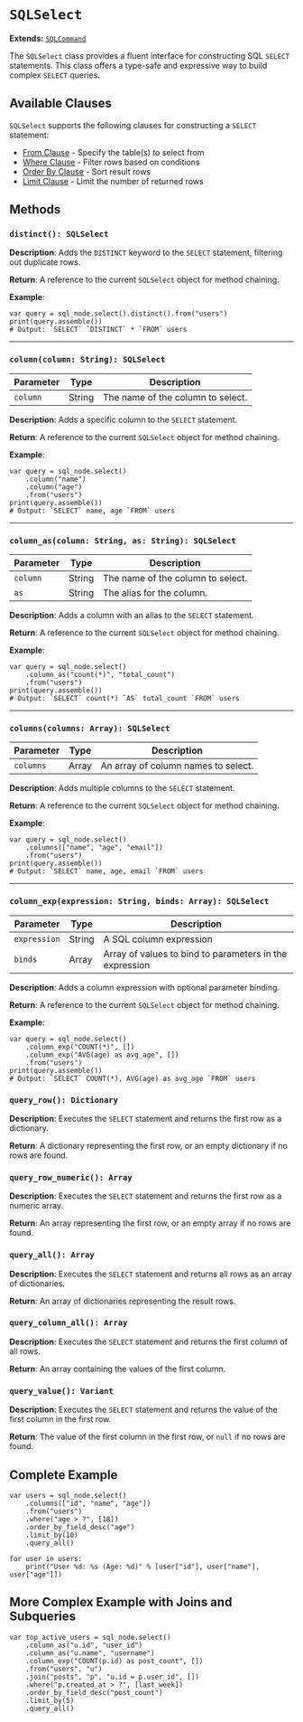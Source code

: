 # `SQLSelect`

**Extends:** [`SQLCommand`](SQLCommand.md)

The `SQLSelect` class provides a fluent interface for constructing SQL `SELECT` statements. This class offers a type-safe and expressive way to build complex `SELECT` queries.

## Available Clauses

`SQLSelect` supports the following clauses for constructing a `SELECT` statement:

- [From Clause](Clauses/FromClause.md) - Specify the table(s) to select from
- [Where Clause](Clauses/WhereClause.md) - Filter rows based on conditions
- [Order By Clause](Clauses/OrderByClause.md) - Sort result rows
- [Limit Clause](Clauses/LimitClause.md) - Limit the number of returned rows

## Methods

### `distinct(): SQLSelect`
**Description**: Adds the `DISTINCT` keyword to the `SELECT` statement, filtering out duplicate rows.

**Return**: A reference to the current `SQLSelect` object for method chaining.

**Example**:
```gdscript
var query = sql_node.select().distinct().from("users")
print(query.assemble())
# Output: `SELECT` `DISTINCT` * `FROM` users
```

---

### `column(column: String): SQLSelect`

| Parameter | Type   | Description                      |
|-----------|--------|----------------------------------|
| `column`  | String | The name of the column to select. |

**Description**: Adds a specific column to the `SELECT` statement.

**Return**: A reference to the current `SQLSelect` object for method chaining.

**Example**:
```gdscript
var query = sql_node.select()
    .column("name")
    .column("age")
    .from("users")
print(query.assemble())
# Output: `SELECT` name, age `FROM` users
```

---

### `column_as(column: String, as: String): SQLSelect`

| Parameter | Type   | Description                      |
|-----------|--------|----------------------------------|
| `column`  | String | The name of the column to select. |
| `as`      | String | The alias for the column.         |

**Description**: Adds a column with an alias to the `SELECT` statement.

**Return**: A reference to the current `SQLSelect` object for method chaining.

**Example**:
```gdscript
var query = sql_node.select()
    .column_as("count(*)", "total_count")
    .from("users")
print(query.assemble())
# Output: `SELECT` count(*) `AS` total_count `FROM` users
```

---

### `columns(columns: Array): SQLSelect`

| Parameter  | Type   | Description                       |
|------------|--------|-----------------------------------|
| `columns`  | Array  | An array of column names to select. |

**Description**: Adds multiple columns to the `SELECT` statement.

**Return**: A reference to the current `SQLSelect` object for method chaining.

**Example**:
```gdscript
var query = sql_node.select()
    .columns(["name", "age", "email"])
    .from("users")
print(query.assemble())
# Output: `SELECT` name, age, email `FROM` users
```

---

### `column_exp(expression: String, binds: Array): SQLSelect`

| Parameter    | Type   | Description                                          |
|--------------|--------|------------------------------------------------------|
| `expression` | String | A SQL column expression                              |
| `binds`      | Array  | Array of values to bind to parameters in the expression |

**Description**: Adds a column expression with optional parameter binding.

**Return**: A reference to the current `SQLSelect` object for method chaining.

**Example**:
```gdscript
var query = sql_node.select()
    .column_exp("COUNT(*)", [])
    .column_exp("AVG(age) as avg_age", [])
    .from("users")
print(query.assemble())
# Output: `SELECT` COUNT(*), AVG(age) as avg_age `FROM` users
```

### `query_row(): Dictionary`
**Description**: Executes the `SELECT` statement and returns the first row as a dictionary.

**Return**: A dictionary representing the first row, or an empty dictionary if no rows are found.

### `query_row_numeric(): Array`
**Description**: Executes the `SELECT` statement and returns the first row as a numeric array.

**Return**: An array representing the first row, or an empty array if no rows are found.

### `query_all(): Array`
**Description**: Executes the `SELECT` statement and returns all rows as an array of dictionaries.

**Return**: An array of dictionaries representing the result rows.

### `query_column_all(): Array`
**Description**: Executes the `SELECT` statement and returns the first column of all rows.

**Return**: An array containing the values of the first column.

### `query_value(): Variant`
**Description**: Executes the `SELECT` statement and returns the value of the first column in the first row.

**Return**: The value of the first column in the first row, or `null` if no rows are found.

## Complete Example

```gdscript
var users = sql_node.select()
    .columns(["id", "name", "age"])
    .from("users")
    .where("age > ?", [18])
    .order_by_field_desc("age")
    .limit_by(10)
    .query_all()

for user in users:
    print("User %d: %s (Age: %d)" % [user["id"], user["name"], user["age"]])
```

## More Complex Example with Joins and Subqueries

```gdscript
var top_active_users = sql_node.select()
    .column_as("u.id", "user_id")
    .column_as("u.name", "username")
    .column_exp("COUNT(p.id) as post_count", [])
    .from("users", "u")
    .join("posts", "p", "u.id = p.user_id", [])
    .where("p.created_at > ?", [last_week])
    .order_by_field_desc("post_count")
    .limit_by(5)
    .query_all()
```